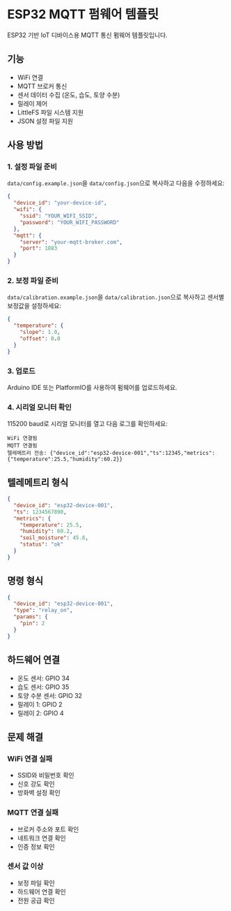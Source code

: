# ESP32 MQTT 펌웨어 템플릿

ESP32 기반 IoT 디바이스용 MQTT 통신 펌웨어 템플릿입니다.

## 기능

- WiFi 연결
- MQTT 브로커 통신
- 센서 데이터 수집 (온도, 습도, 토양 수분)
- 릴레이 제어
- LittleFS 파일 시스템 지원
- JSON 설정 파일 지원

## 사용 방법

### 1. 설정 파일 준비

`data/config.example.json`을 `data/config.json`으로 복사하고 다음을 수정하세요:

```json
{
  "device_id": "your-device-id",
  "wifi": {
    "ssid": "YOUR_WIFI_SSID",
    "password": "YOUR_WIFI_PASSWORD"
  },
  "mqtt": {
    "server": "your-mqtt-broker.com",
    "port": 1883
  }
}
```

### 2. 보정 파일 준비

`data/calibration.example.json`을 `data/calibration.json`으로 복사하고 센서별 보정값을 설정하세요:

```json
{
  "temperature": {
    "slope": 1.0,
    "offset": 0.0
  }
}
```

### 3. 업로드

Arduino IDE 또는 PlatformIO를 사용하여 펌웨어를 업로드하세요.

### 4. 시리얼 모니터 확인

115200 baud로 시리얼 모니터를 열고 다음 로그를 확인하세요:

```
WiFi 연결됨
MQTT 연결됨
텔레메트리 전송: {"device_id":"esp32-device-001","ts":12345,"metrics":{"temperature":25.5,"humidity":60.2}}
```

## 텔레메트리 형식

```json
{
  "device_id": "esp32-device-001",
  "ts": 1234567890,
  "metrics": {
    "temperature": 25.5,
    "humidity": 60.2,
    "soil_moisture": 45.8,
    "status": "ok"
  }
}
```

## 명령 형식

```json
{
  "device_id": "esp32-device-001",
  "type": "relay_on",
  "params": {
    "pin": 2
  }
}
```

## 하드웨어 연결

- 온도 센서: GPIO 34
- 습도 센서: GPIO 35
- 토양 수분 센서: GPIO 32
- 릴레이 1: GPIO 2
- 릴레이 2: GPIO 4

## 문제 해결

### WiFi 연결 실패
- SSID와 비밀번호 확인
- 신호 강도 확인
- 방화벽 설정 확인

### MQTT 연결 실패
- 브로커 주소와 포트 확인
- 네트워크 연결 확인
- 인증 정보 확인

### 센서 값 이상
- 보정 파일 확인
- 하드웨어 연결 확인
- 전원 공급 확인
